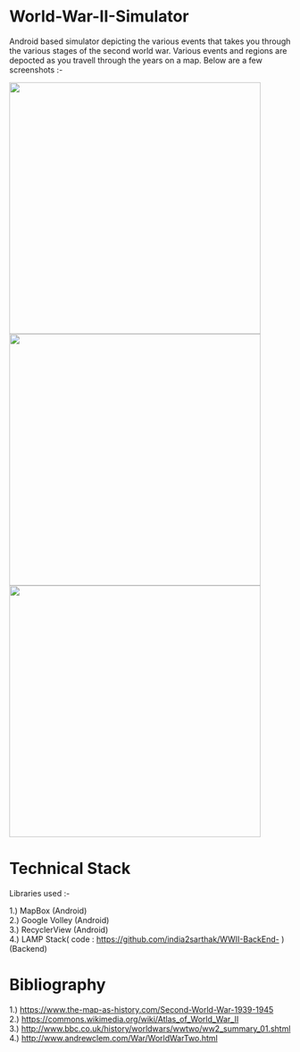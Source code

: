 # World-War-II-Simulator
Android based simulator depicting the various events that takes you through the various stages of the second world war. Various events and regions are depocted as you travell through the years on a map. Below are a few screenshots :-
 
 <img src="https://user-images.githubusercontent.com/28748775/43992945-df88e1da-9da3-11e8-80a0-081e47825004.png" height="450"/>

 <img src="https://user-images.githubusercontent.com/28748775/43992946-e0018c7a-9da3-11e8-9a34-3c1ba7cd85d4.png" height="450"/>
 
 <img src="https://user-images.githubusercontent.com/28748775/43992946-e0018c7a-9da3-11e8-9a34-3c1ba7cd85d4.png" height="450"/>
 
# Technical Stack

Libraries used :-  

1.) MapBox (Android)<br>
2.) Google Volley (Android) <br>
3.) RecyclerView  (Android) <br>
4.) LAMP Stack( code : https://github.com/india2sarthak/WWII-BackEnd- )(Backend)<br>

# Bibliography

1.) https://www.the-map-as-history.com/Second-World-War-1939-1945<br>
2.) https://commons.wikimedia.org/wiki/Atlas_of_World_War_II<br>
3.) http://www.bbc.co.uk/history/worldwars/wwtwo/ww2_summary_01.shtml<br>
4.) http://www.andrewclem.com/War/WorldWarTwo.html<br>




 
